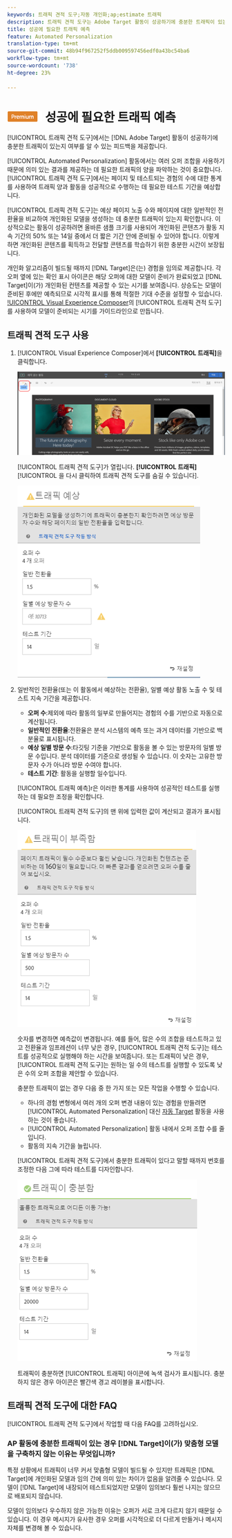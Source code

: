 ```yaml
---
keywords: 트래픽 견적 도구;자동 개인화;ap;estimate 트래픽
description: 트래픽 견적 도구는 Adobe Target 활동이 성공하기에 충분한 트래픽이 있는지 여부를 알 수 있는 피드백을 제공합니다.
title: 성공에 필요한 트래픽 예측
feature: Automated Personalization
translation-type: tm+mt
source-git-commit: 48b94f967252f5ddb009597456edf0a43bc54ba6
workflow-type: tm+mt
source-wordcount: '738'
ht-degree: 23%

---
```



# ![PREMIUM](/help/assets/premium.png) 성공에 필요한 트래픽 예측

[!UICONTROL 트래픽 견적 도구]에서는 [!DNL Adobe Target] 활동이 성공하기에 충분한 트래픽이 있는지 여부를 알 수 있는 피드백을 제공합니다.

[!UICONTROL Automated Personalization] 활동에서는 여러 오퍼 조합을 사용하기 때문에 의미 있는 결과를 제공하는 데 필요한 트래픽의 양을 파악하는 것이 중요합니다. [!UICONTROL 트래픽 견적 도구]에서는 페이지 및 테스트되는 경험의 수에 대한 통계를 사용하여 트래픽 양과 활동을 성공적으로 수행하는 데 필요한 테스트 기간을 예상합니다.

[!UICONTROL 트래픽 견적 도구]는 예상 페이지 노출 수와 페이지에 대한 일반적인 전환율을 비교하여 개인화된 모델을 생성하는 데 충분한 트래픽이 있는지 확인합니다. 이상적으로는 활동이 성공하려면 올바른 샘플 크기를 사용되어 개인화된 콘텐츠가 활동 지속 기간의 50% 또는 14일 중에서 더 짧은 기간 안에 준비될 수 있어야 합니다. 이렇게 하면 개인화된 콘텐츠를 획득하고 전달할 콘텐츠를 학습하기 위한 충분한 시간이 보장됩니다.

개인화 알고리즘이 빌드될 때까지 [!DNL Target]은(는) 경험을 임의로 제공합니다. 각 오퍼 옆에 있는 확인 표시 아이콘은 해당 오퍼에 대한 모델이 준비가 완료되었고 [!DNL Target]이(가) 개인화된 컨텐츠를 제공할 수 있는 시기를 보여줍니다. 상승도는 모델이 준비된 후에만 예측되므로 시각적 표시를 통해 적절한 기대 수준을 설정할 수 있습니다. [!UICONTROL Visual Experience Composer](VEC)의 [!UICONTROL 트래픽 견적 도구]를 사용하여 모델이 준비되는 시기를 가이드라인으로 만듭니다.

## 트래픽 견적 도구 사용

1. [!UICONTROL Visual Experience Composer]에서 **[!UICONTROL 트래픽]**&#x200B;을 클릭합니다.

   ![트래픽 아이콘](/help/c-activities/t-automated-personalization/assets/icon-traffic.png)

   [!UICONTROL 트래픽 견적 도구]가 열립니다. **[!UICONTROL 트래픽]**[!UICONTROL 을 다시 클릭하여 트래픽 견적 도구를 숨길 수 있습니다].

   ![](assets/ap_est.png)

1. 일반적인 전환율(또는 이 활동에서 예상하는 전환율), 일별 예상 활동 노출 수 및 테스트 지속 기간을 제공합니다.

   * **오퍼 수**:제외에 따라 활동의 일부로 만들어지는 경험의 수를 기반으로 자동으로 계산됩니다.
   * **일반적인 전환율**:전환율은 분석 시스템의 예측 또는 과거 데이터를 기반으로 백분율로 표시됩니다.
   * **예상 일별 방문 수**:타깃팅 기준을 기반으로 활동을 볼 수 있는 방문자의 일별 방문 수입니다. 분석 데이터를 기준으로 생성될 수 있습니다. 이 숫자는 고유한 방문자 수가 아니라 방문 수여야 합니다.
   * **테스트 기간**: 활동을 실행할 일수입니다.

   [!UICONTROL 트래픽 예측]r은 이러한 통계를 사용하여 성공적인 테스트를 실행하는 데 필요한 조정을 확인합니다.

   [!UICONTROL 트래픽 견적 도구]의 맨 위에 입력한 값이 계산되고 결과가 표시됩니다.

   ![](assets/ap_est_no.png)

   숫자를 변경하면 예측값이 변경됩니다. 예를 들어, 많은 수의 조합을 테스트하고 있고 전환율과 임프레션이 너무 낮은 경우, [!UICONTROL 트래픽 견적 도구]는 테스트를 성공적으로 실행해야 하는 시간을 보여줍니다. 또는 트래픽이 낮은 경우, [!UICONTROL 트래픽 견적 도구]는 원하는 일 수의 테스트를 실행할 수 있도록 낮은 수의 오퍼 조합을 제안할 수 있습니다.

   충분한 트래픽이 없는 경우 다음 중 한 가지 또는 모든 작업을 수행할 수 있습니다.

   * 하나의 경험 변형에서 여러 개의 오퍼 변경 내용이 있는 경험을 만들려면 [!UICONTROL Automated Personalization] 대신 [자동 Target](/help/c-activities/auto-target/auto-target-to-optimize.md) 활동을 사용하는 것이 좋습니다.
   * [!UICONTROL Automated Personalization] 활동 내에서 오퍼 조합 수를 줄입니다.
   * 활동의 지속 기간을 늘립니다.

   [!UICONTROL 트래픽 견적 도구]에서 충분한 트래픽이 있다고 말할 때까지 번호를 조정한 다음 그에 따라 테스트를 디자인합니다.

   ![](assets/ap_est_yes.png)

   트래픽이 충분하면 [!UICONTROL 트래픽] 아이콘에 녹색 검사가 표시됩니다. 충분하지 않은 경우 아이콘은 빨간색 경고 레이블을 표시합니다.

## 트래픽 견적 도구에 대한 FAQ

[!UICONTROL 트래픽 견적 도구]에서 작업할 때 다음 FAQ를 고려하십시오.

### AP 활동에 충분한 트래픽이 있는 경우 [!DNL Target]이(가) 맞춤형 모델을 구축하지 않는 이유는 무엇입니까?

특정 상황에서 트래픽이 너무 커서 맞춤형 모델이 빌드될 수 있지만 트래픽은 [!DNL Target]에 개인화된 모델과 임의 간에 의미 있는 차이가 없음을 알려줄 수 있습니다. 모델이 [!DNL Target]에 내장되어 테스트되었지만 모델이 임의보다 훨씬 나지는 않으므로 배포되지 않습니다.

모델이 임의보다 우수하지 않은 가능한 이유는 오퍼가 서로 크게 다르지 않기 때문일 수 있습니다. 이 경우 메시지가 유사한 경우 오퍼를 시각적으로 더 다르게 만들거나 메시지 자체를 변경해 볼 수 있습니다.
